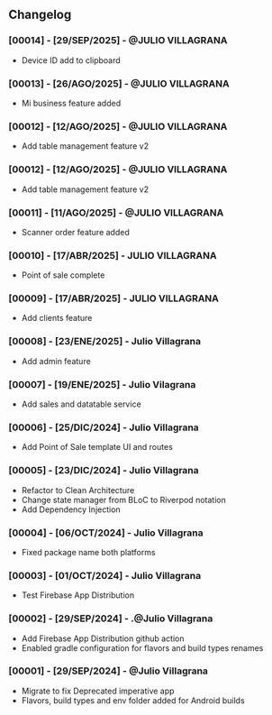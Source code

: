 ## Changelog

### [00014] - [29/SEP/2025] - @JULIO VILLAGRANA
- Device ID add to clipboard

### [00013] - [26/AGO/2025] - @JULIO VILLAGRANA
- Mi business feature added

### [00012] - [12/AGO/2025] - @JULIO VILLAGRANA
- Add table management feature  v2

### [00012] - [12/AGO/2025] - @JULIO VILLAGRANA
- Add table management feature  v2

### [00011] - [11/AGO/2025] - @JULIO VILLAGRANA
- Scanner order feature added

### [00010] - [17/ABR/2025] - JULIO VILLAGRANA
- Point of sale complete

### [00009] - [17/ABR/2025] - JULIO VILLAGRANA
- Add clients feature

### [00008] - [23/ENE/2025] - Julio Villagrana
- Add admin feature

### [00007] -  [19/ENE/2025] - Julio Vilagrana 
- Add sales and datatable service

### [00006] -  [25/DIC/2024] - Julio Villagrana
- Add Point of Sale template UI and routes

### [00005] -  [23/DIC/2024] - Julio Villagrana
- Refactor to Clean Architecture
- Change state manager from BLoC to Riverpod notation
- Add Dependency Injection

### [00004] -  [06/OCT/2024] - Julio Villagrana
- Fixed package name both platforms

### [00003] -  [01/OCT/2024] - Julio Villagrana
- Test Firebase App Distribution

### [00002] - [29/SEP/2024] - .@Julio Villagrana
- Add Firebase App Distribution github action
- Enabled gradle configuration for flavors and build types renames

### [00001] - [29/SEP/2024] - @Julio Villagrana

- Migrate to fix Deprecated imperative app
- Flavors, build types and env folder added for Android builds
